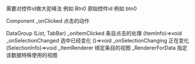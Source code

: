 <ID> 需要对控件id做大驼峰法 例如 Btn0
<id> 原始控件id 例如 btn0

Component
_on<ID>Clicked 点击的动作

DataGroup (List, TabBar)
_on<ID>ItemClicked 条目点击的处理 (ItemInfo)=>void
_on<ID>SelectionChanged 选中已经变化 ()=>void
_on<ID>SelectionChanging 正在变化 (SelectionInfo)=>void
_<id>ItemRenderer 绑定条目的视图
_<id>RendererForData 指定该数据特殊使用的视图

